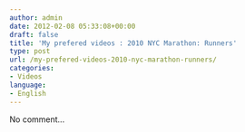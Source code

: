 ```yaml
---
author: admin
date: 2012-02-08 05:33:08+00:00
draft: false
title: 'My prefered videos : 2010 NYC Marathon: Runners'
type: post
url: /my-prefered-videos-2010-nyc-marathon-runners/
categories:
- Videos
language:
- English
---
```


No comment...


